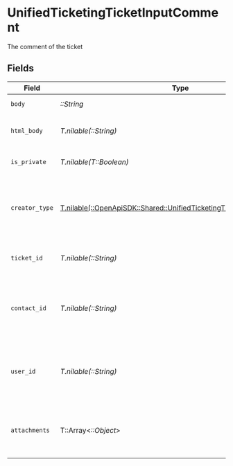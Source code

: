 # UnifiedTicketingTicketInputComment

The comment of the ticket


## Fields

| Field                                                                                                                                    | Type                                                                                                                                     | Required                                                                                                                                 | Description                                                                                                                              | Example                                                                                                                                  |
| ---------------------------------------------------------------------------------------------------------------------------------------- | ---------------------------------------------------------------------------------------------------------------------------------------- | ---------------------------------------------------------------------------------------------------------------------------------------- | ---------------------------------------------------------------------------------------------------------------------------------------- | ---------------------------------------------------------------------------------------------------------------------------------------- |
| `body`                                                                                                                                   | *::String*                                                                                                                               | :heavy_check_mark:                                                                                                                       | The body of the comment                                                                                                                  | Assigned to Eric !                                                                                                                       |
| `html_body`                                                                                                                              | *T.nilable(::String)*                                                                                                                    | :heavy_minus_sign:                                                                                                                       | The html body of the comment                                                                                                             | <p>Assigned to Eric !</p>                                                                                                                |
| `is_private`                                                                                                                             | *T.nilable(T::Boolean)*                                                                                                                  | :heavy_minus_sign:                                                                                                                       | The public status of the comment                                                                                                         | false                                                                                                                                    |
| `creator_type`                                                                                                                           | [T.nilable(::OpenApiSDK::Shared::UnifiedTicketingTicketInputCreatorType)](../../models/shared/unifiedticketingticketinputcreatortype.md) | :heavy_minus_sign:                                                                                                                       | The creator type of the comment. Authorized values are either USER or CONTACT                                                            | USER                                                                                                                                     |
| `ticket_id`                                                                                                                              | *T.nilable(::String)*                                                                                                                    | :heavy_minus_sign:                                                                                                                       | The UUID of the ticket the comment is tied to                                                                                            | 801f9ede-c698-4e66-a7fc-48d19eebaa4f                                                                                                     |
| `contact_id`                                                                                                                             | *T.nilable(::String)*                                                                                                                    | :heavy_minus_sign:                                                                                                                       | The UUID of the contact which the comment belongs to (if no user_id specified)                                                           | 801f9ede-c698-4e66-a7fc-48d19eebaa4f                                                                                                     |
| `user_id`                                                                                                                                | *T.nilable(::String)*                                                                                                                    | :heavy_minus_sign:                                                                                                                       | The UUID of the user which the comment belongs to (if no contact_id specified)                                                           | 801f9ede-c698-4e66-a7fc-48d19eebaa4f                                                                                                     |
| `attachments`                                                                                                                            | T::Array<*::Object*>                                                                                                                     | :heavy_minus_sign:                                                                                                                       | The attachements UUIDs tied to the comment                                                                                               | [<br/>"801f9ede-c698-4e66-a7fc-48d19eebaa4f"<br/>]                                                                                       |